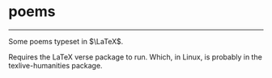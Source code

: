# poems
________

Some poems typeset in $\LaTeX$. 

Requires the LaTeX verse package to run. Which, in Linux, is probably in the texlive-humanities package. 
